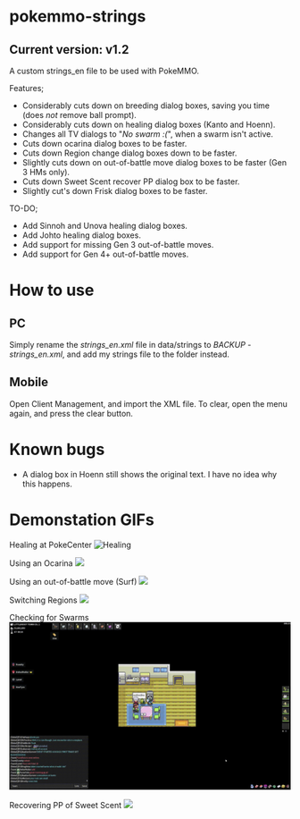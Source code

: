 # pokemmo-strings
## Current version: v1.2
A custom strings_en file to be used with PokeMMO.


Features;
- Considerably cuts down on breeding dialog boxes, saving you time (does *not* remove ball prompt).
- Considerably cuts down on healing dialog boxes (Kanto and Hoenn).
- Changes all TV dialogs to "*No swarm :(*", when a swarm isn't active.
- Cuts down ocarina dialog boxes to be faster.
- Cuts down Region change dialog boxes down to be faster.
- Slightly cuts down on out-of-battle move dialog boxes to be faster (Gen 3 HMs only).
- Cuts down Sweet Scent recover PP dialog box to be faster.
- Slightly cut's down Frisk dialog boxes to be faster.

TO-DO;
- Add Sinnoh and Unova healing dialog boxes.
- Add Johto healing dialog boxes.
- Add support for missing Gen 3 out-of-battle moves.
- Add support for Gen 4+ out-of-battle moves.

# How to use
## PC
Simply rename the *strings_en.xml* file in data/strings to *BACKUP - strings_en.xml*, and add my strings file to the folder instead.

## Mobile
Open Client Management, and import the XML file.
To clear, open the menu again, and press the clear button.


# Known bugs
- A dialog box in Hoenn still shows the original text. I have no idea why this happens.


# Demonstation GIFs
Healing at PokeCenter
![Healing](https://github.com/LucasLyn/pokemmo-strings/blob/main/gifs/Healing.gif)

Using an Ocarina
![](https://github.com/LucasLyn/pokemmo-strings/blob/main/gifs/Ocarina.gif)

Using an out-of-battle move (Surf)
![](https://github.com/LucasLyn/pokemmo-strings/blob/main/gifs/Out-of-battle_move.gif)

Switching Regions
![](https://github.com/LucasLyn/pokemmo-strings/blob/main/gifs/Region_change.gif)

Checking for Swarms
![](https://github.com/LucasLyn/pokemmo-strings/blob/main/gifs/Swarm_check.gif)

Recovering PP of Sweet Scent
![](https://github.com/LucasLyn/pokemmo-strings/blob/main/gifs/Sweet_Scent_PP_Recover.gif)
